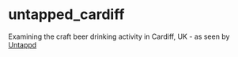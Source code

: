 # untapped_cardiff

Examining the craft beer drinking activity in Cardiff, UK - as seen by [Untappd](https://untappd.com/home)

